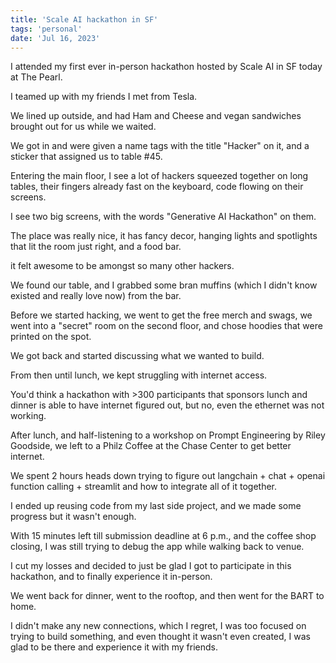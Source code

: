 ```yaml
---
title: 'Scale AI hackathon in SF'
tags: 'personal'
date: 'Jul 16, 2023'
---
```


I attended my first ever in-person hackathon hosted by Scale AI in SF today at The Pearl.

I teamed up with my friends I met from Tesla.

We lined up outside, and had Ham and Cheese and vegan sandwiches brought out for us while we waited.

We got in and were given a name tags with the title "Hacker" on it, and a sticker that assigned us to table #45.

Entering the main floor, I see a lot of hackers squeezed together on long tables, their fingers already fast on the keyboard, code flowing on their screens.

I see two big screens, with the words "Generative AI Hackathon" on them.

The place was really nice, it has fancy decor, hanging lights and spotlights that lit the room just right, and a food bar.

it felt awesome to be amongst so many other hackers.

We found our table, and I grabbed some bran muffins (which I didn't know existed and really love now) from the bar.

Before we started hacking, we went to get the free merch and swags, we went into a "secret" room on the second floor, and chose hoodies that were printed on the spot.

We got back and started discussing what we wanted to build.

From then until lunch, we kept struggling with internet access.

You'd think a hackathon with >300 participants that sponsors lunch and dinner is able to have internet figured out, but no, even the ethernet was not working.

After lunch, and half-listening to a workshop on Prompt Engineering by Riley Goodside, we left to a Philz Coffee at the Chase Center to get better internet.

We spent 2 hours heads down trying to figure out langchain + chat + openai function calling + streamlit and how to integrate all of it together.

I ended up reusing code from my last side project, and we made some progress but it wasn't enough.

With 15 minutes left till submission deadline at 6 p.m., and the coffee shop closing, I was still trying to debug the app while walking back to venue.

I cut my losses and decided to just be glad I got to participate in this hackathon, and to finally experience it in-person.

We went back for dinner, went to the rooftop, and then went for the BART to home.

I didn't make any new connections, which I regret, I was too focused on trying to build something, and even thought it wasn't even created, I was glad to be there and experience it with my friends.
